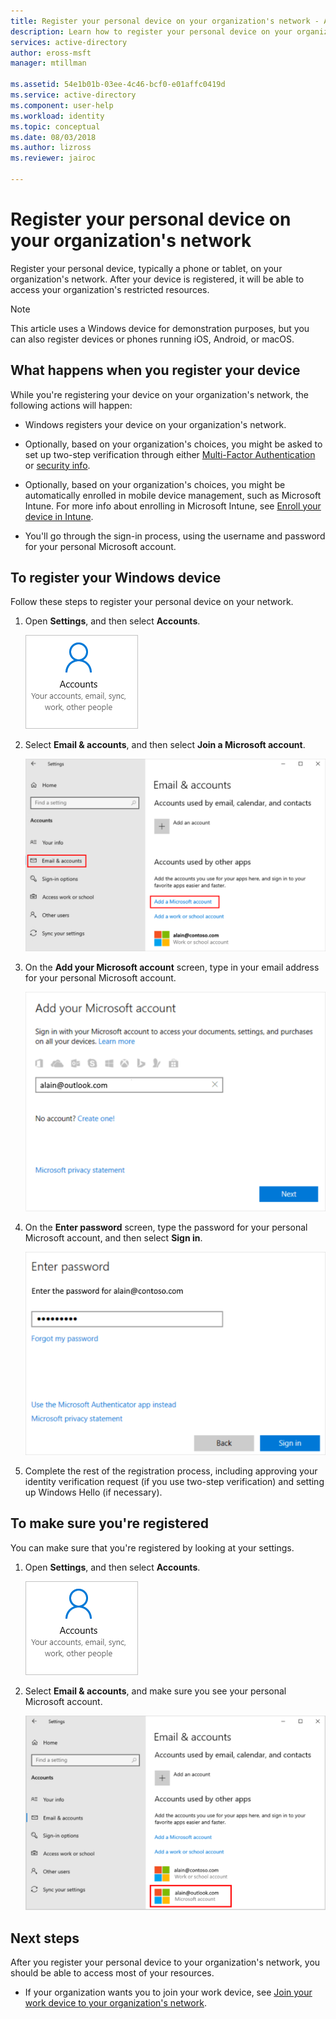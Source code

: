 ```yaml
---
title: Register your personal device on your organization's network - Azure Active Directory | Microsoft Docs
description: Learn how to register your personal device on your organization's network so you can access your organization's protected resources.
services: active-directory
author: eross-msft
manager: mtillman

ms.assetid: 54e1b01b-03ee-4c46-bcf0-e01affc0419d
ms.service: active-directory
ms.component: user-help
ms.workload: identity
ms.topic: conceptual
ms.date: 08/03/2018
ms.author: lizross
ms.reviewer: jairoc

---
```

# Register your personal device on your organization's network
Register your personal device, typically a phone or tablet, on your organization's network. After your device is registered, it will be able to access your organization's restricted resources.

>[!Note]
>This article uses a Windows device for demonstration purposes, but you can also register devices or phones running iOS, Android, or macOS.

## What happens when you register your device
While you're registering your device on your organization's network, the following actions will happen:

- Windows registers your device on your organization's network.

- Optionally, based on your organization's choices, you might be asked to set up two-step verification through either [Multi-Factor Authentication](multi-factor-authentication-end-user-first-time.md) or [security info](user-help-security-info-overview.md).

- Optionally, based on your organization's choices, you might be automatically enrolled in mobile device management, such as Microsoft Intune. For more info about enrolling in Microsoft Intune, see [Enroll your device in Intune](https://docs.microsoft.com/en-us/intune-user-help/enroll-your-device-in-intune-all).

- You'll go through the sign-in process, using the username and password for your personal Microsoft account.

## To register your Windows device

Follow these steps to register your personal device on your network.

1. Open **Settings**, and then select **Accounts**.

    ![Accounts on the Settings screen](./media/user-help-register-device-on-network/register-device-settings-accounts.png)

2. Select **Email & accounts**, and then select **Join a Microsoft account**.

    ![Email & accounts and Add a Microsoft account links](./media/user-help-register-device-on-network/register-device-email-and-accounts.png)

3. On the **Add your Microsoft account** screen, type in your email address for your personal Microsoft account.

    ![Add your Microsoft account screen, with email](./media/user-help-register-device-on-network/register-device-add-accounts.png)

4. On the **Enter password** screen, type the password for your personal Microsoft account, and then select **Sign in**.

    ![Enter password screen](./media/user-help-register-device-on-network/register-device-enter-password.png)

5. Complete the rest of the registration process, including approving your identity verification request (if you use two-step verification) and setting up Windows Hello (if necessary).

## To make sure you're registered
You can make sure that you're registered by looking at your settings.

1. Open **Settings**, and then select **Accounts**.

    ![Accounts on the Settings screen](./media/user-help-register-device-on-network/register-device-settings-accounts.png)

2. Select **Email & accounts**, and make sure you see your personal Microsoft account.

    ![Access work or school screen with connected contoso account](./media/user-help-register-device-on-network/register-device-verify-account.png)

## Next steps
After you register your personal device to your organization's network, you should be able to access most of your resources.

- If your organization wants you to join your work device, see [Join your work device to your organization's network](user-help-join-device-on-network.md).



